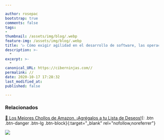 ```yaml
---

author: rosepac
bootstrap: true
comments: false
tags:
- 
thumbnail: /assets/img/blog/.webp
feature-img: /assets/img/blog/.webp
title: '▷ Cómo exigir agilidad en el desarrollo de software, las operaciones y la ciencia de datos'
description: >-
  "
excerpt: >-
  "
canonical_URL: https://ciberninjas.com//
permalink: //
date: 2020-10-17 17:28:32
last_modified_at: 
published: false

---
```


<!-- https://www.infoworld.com/article/3570436/how-to-mandate-agility-in-software-development-operations-and-data-science.html -->

### **Relacionados** <!-- omit in toc -->

[]()

[🛒 Los Mejores Chollos de Amazon, ¡Agrégalos a tu Lista de Deseos!](/amazon/ "Los Mejores Chollos de Amazon, Ofertas Flash, Black Monday y Amazon Prime Day"){: .btn .btn-danger .btn-lg .btn-block}{:target="_blank" rel="nofollow,noreferrer"}

![](/assets/img/blog/.webp "")